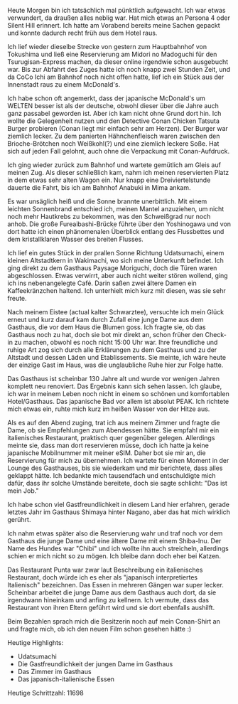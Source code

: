Heute Morgen bin ich tatsächlich mal pünktlich aufgewacht. Ich war etwas verwundert, da draußen alles neblig war. Hat mich etwas an Persona 4 oder Silent Hill erinnert. Ich hatte am Vorabend bereits meine Sachen gepackt und konnte dadurch recht früh aus dem Hotel raus.

Ich lief wieder dieselbe Strecke von gestern zum Hauptbahnhof von Tokushima und ließ eine Reservierung am Midori no Madoguchi für den Tsurugisan-Express machen, da dieser online irgendwie schon ausgebucht war. Bis zur Abfahrt des Zuges hatte ich noch knapp zwei Stunden Zeit, und da CoCo Ichi am Bahnhof noch nicht offen hatte, lief ich ein Stück aus der Innenstadt raus zu einem McDonald's.

Ich habe schon oft angemerkt, dass der japanische McDonald's um WELTEN besser ist als der deutsche, obwohl dieser über die Jahre auch ganz passabel geworden ist. Aber ich kam nicht ohne Grund dort hin. Ich wollte die Gelegenheit nutzen und den Detective Conan Chicken Tatsuta Burger probieren (Conan liegt mir einfach sehr am Herzen). Der Burger war ziemlich lecker. Zu dem panierten Hähnchenfleisch waren zwischen den Brioche-Brötchen noch Weißkohl(?) und eine ziemlich leckere Soße. Hat sich auf jeden Fall gelohnt, auch ohne die Verpackung mit Conan-Aufdruck.

Ich ging wieder zurück zum Bahnhof und wartete gemütlich am Gleis auf meinen Zug. Als dieser schließlich kam, nahm ich meinen reservierten Platz in dem etwas sehr alten Wagon ein. Nur knapp eine Dreiviertelstunde dauerte die Fahrt, bis ich am Bahnhof Anabuki in Mima ankam.

Es war unsäglich heiß und die Sonne brannte unerbittlich. Mit einem leichten Sonnenbrand entschied ich, meinen Mantel anzuziehen, um nicht noch mehr Hautkrebs zu bekommen, was den Schweißgrad nur noch anhob. Die große Fureaibashi-Brücke führte über den Yoshinogawa und von dort hatte ich einen phänomenalen Überblick entlang des Flussbettes und dem kristallklaren Wasser des breiten Flusses.

Ich lief ein gutes Stück in der prallen Sonne Richtung Udatsumachi, einem kleinen Altstadtkern in Wakimachi, wo sich meine Unterkunft befindet. Ich ging direkt zu dem Gasthaus Paysage Moriguchi, doch die Türen waren abgeschlossen. Etwas verwirrt, aber auch nicht weiter stören wollend, ging ich ins nebenangelegte Café. Darin saßen zwei ältere Damen ein Kaffeekränzchen haltend. Ich unterhielt mich kurz mit diesen, was sie sehr freute.

Nach meinem Eistee (actual kalter Schwarztee), versuchte ich mein Glück erneut und kurz darauf kam durch Zufall eine junge Dame aus dem Gasthaus, die vor dem Haus die Blumen goss. Ich fragte sie, ob das Gasthaus noch zu hat, doch sie bot mir direkt an, schon früher den Check-in zu machen, obwohl es noch nicht 15:00 Uhr war. Ihre freundliche und ruhige Art zog sich durch alle Erklärungen zu dem Gasthaus und zu der Altstadt und dessen Läden und Etablissements. Sie meinte, ich wäre heute der einzige Gast im Haus, was die unglaubliche Ruhe hier zur Folge hatte.

Das Gasthaus ist scheinbar 130 Jahre alt und wurde vor wenigen Jahren komplett neu renoviert. Das Ergebnis kann sich sehen lassen. Ich glaube, ich war in meinem Leben noch nicht in einem so schönen und komfortablen Hotel/Gasthaus. Das japanische Bad vor allem ist absolut PEAK. Ich richtete mich etwas ein, ruhte mich kurz im heißen Wasser von der Hitze aus.

Als es auf den Abend zuging, trat ich aus meinem Zimmer und fragte die Dame, ob sie Empfehlungen zum Abendessen hätte. Sie empfahl mir ein italienisches Restaurant, praktisch quer gegenüber gelegen. Allerdings meinte sie, dass man dort reservieren müsse, doch ich hatte ja keine japanische Mobilnummer mit meiner eSIM. Daher bot sie mir an, die Reservierung für mich zu übernehmen. Ich wartete für einen Moment in der Lounge des Gasthauses, bis sie wiederkam und mir berichtete, dass alles geklappt hätte. Ich bedankte mich tausendfach und entschuldigte mich dafür, dass ihr solche Umstände bereitete, doch sie sagte schlicht: "Das ist mein Job."

Ich habe schon viel Gastfreundlichkeit in diesem Land hier erfahren, gerade letztes Jahr im Gasthaus Shimaya hinter Nagano, aber das hat mich wirklich gerührt.

Ich nahm etwas später also die Reservierung wahr und traf noch vor dem Gasthaus die junge Dame und eine ältere Dame mit einem Shiba-Inu. Der Name des Hundes war "Chibi" und ich wollte ihn auch streicheln, allerdings schien er mich nicht so zu mögen. Ich bleibe dann doch eher bei Katzen.

Das Restaurant Punta war zwar laut Beschreibung ein italienisches Restaurant, doch würde ich es eher als "japanisch interpretiertes Italienisch" bezeichnen. Das Essen in mehreren Gängen war super lecker. Scheinbar arbeitet die junge Dame aus dem Gasthaus auch dort, da sie irgendwann hineinkam und anfing zu kellnern. Ich vermute, dass das Restaurant von ihren Eltern geführt wird und sie dort ebenfalls aushilft.

Beim Bezahlen sprach mich die Besitzerin noch auf mein Conan-Shirt an und fragte mich, ob ich den neuen Film schon gesehen hätte :)

Heutige Highlights:
- Udatsumachi
- Die Gastfreundlichkeit der jungen Dame im Gasthaus
- Das Zimmer im Gasthaus
- Das japanisch-italienische Essen

Heutige Schrittzahl: 11698